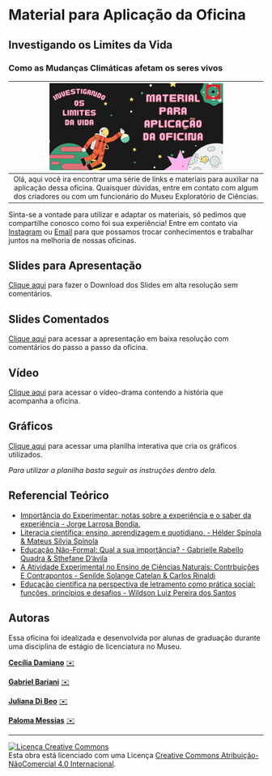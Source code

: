 # Material para Aplicação da Oficina
## Investigando os Limites da Vida
### Como as Mudanças Climáticas afetam os seres vivos

|<img src="vida3.png" width="70%" height="70%">|
|:-----:|
|Olá, aqui você ira encontrar uma série de links e materiais para auxiliar na aplicação dessa oficina. Quaisquer dúvidas, entre em contato com algum dos criadores ou com um funcionário do Museu Exploratório de Ciências.|

Sinta-se a vontade para utilizar e adaptar os materiais, só pedimos que compartilhe conosco como foi sua experiência! Entre em contato via [Instagram](https://www.instagram.com/mcunicamp/) ou [Email](mailto:mc.unicamp.br) para que possamos trocar conhecimentos e trabalhar juntos na melhoria de nossas oficinas.

## Slides para Apresentação

[Clique aqui](./ILV2.pdf) para fazer o Download dos Slides em alta resolução sem comentários.

## Slides Comentados

[Clique aqui](https://docs.google.com/presentation/d/1i-P4tC4ZUHa9v2sgamEOQgE9DtBBWtDO/edit?usp=sharing&ouid=101903527050154276771&rtpof=true&sd=true) para acessar a apresentação em baixa resolução com comentários do passo a passo da oficina.

## Vídeo

[Clique aqui](https://www.youtube.com/watch?v=_Akuy-dCAh0) para acessar o vídeo-drama contendo a história que acompanha a oficina.

## Gráficos

[Clique aqui](https://docs.google.com/spreadsheets/d/1bdVLF7xBft9Kq3w8nArWv1aGbBF26JBwtU_lCxVfOQU/edit?usp=sharing) para acessar uma planilha interativa que cria os gráficos utilizados. 

*Para utilizar a planilha basta seguir as instruções dentro dela.*

## Referencial Teórico

- [Importância do Experimentar: notas sobre a experiência e o saber da experiência - Jorge Larrosa Bondía.](https://www.scielo.br/j/rbedu/a/Ycc5QDzZKcYVspCNspZVDxC/?lang=pt&format=pdf)
- [Literacia científica: ensino, aprendizagem e quotidiano. - Hélder Spínola & Mateus Sílvia Spínola](https://digituma.uma.pt/handle/10400.13/3235)
- [Educação Não-Formal: Qual a sua importância? - Gabrielle Rabello Quadra & Sthefane D’ávila](https://periodicos.ufjf.br/index.php/zoociencias/article/view/24644)
- [A Atividade Experimental no Ensino de Ciências Naturais: Contrbuições E Contrapontos - Senilde Solange Catelan & Carlos Rinaldi](https://fisica.ufmt.br/eenciojs/index.php/eenci/article/view/239)
- [Educação científica na perspectiva de letramento como prática social: funções, princípios e desafios - Wildson Luiz Pereira dos Santos](https://www.scielo.br/j/rbedu/a/C58ZMt5JwnNGr5dMkrDDPTN/abstract/?lang=pt)

## Autoras
Essa oficina foi idealizada e desenvolvida por alunas de graduação durante uma disciplina de estágio de licenciatura no Museu.

**[Cecília Damiano](http://lattes.cnpq.br/5058348826136179)** 
[✉️](mailto:c195629@dac.unicamp.br)

**[Gabriel Bariani](https://www.linkedin.com/in/gabriel-ant%C3%B4nio-de-oliveira-bariani/)** 
[✉️](mailto:gabrielbariani@gmail.com)

**[Juliana Di Beo](https://www.linkedin.com/in/julianadibeo/)** 
[✉️](mailto:j200398@dac.unicamp.br)

**[Paloma Messias](http://lattes.cnpq.br/0485200457965458)** 
[✉️](mailto:p204297@dac.unicamp.br)

---

<a rel="license" href="http://creativecommons.org/licenses/by-nc/4.0/"><img alt="Licença Creative Commons" style="border-width:0" src="https://i.creativecommons.org/l/by-nc/4.0/88x31.png" /></a><br />Esta obra está licenciado com uma Licença <a rel="license" href="http://creativecommons.org/licenses/by-nc/4.0/">Creative Commons Atribuição-NãoComercial 4.0 Internacional</a>.
